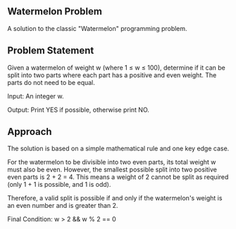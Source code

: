 ## Watermelon Problem
A solution to the classic "Watermelon" programming problem.

## Problem Statement
Given a watermelon of weight w (where 1 ≤ w ≤ 100), determine if it can be split into two parts where each part has a positive and even weight. The parts do not need to be equal.

Input: An integer w.

Output: Print YES if possible, otherwise print NO.

## Approach
The solution is based on a simple mathematical rule and one key edge case.

For the watermelon to be divisible into two even parts, its total weight w must also be even. However, the smallest possible split into two positive even parts is 2 + 2 = 4. This means a weight of 2 cannot be split as required (only 1 + 1 is possible, and 1 is odd).

Therefore, a valid split is possible if and only if the watermelon's weight is an even number and is greater than 2.

Final Condition: w > 2 && w % 2 == 0